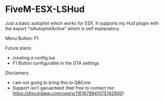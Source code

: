 # FiveM-ESX-LSHud

Just a basic autopilot which works for ESX. It supports my Hud plugin with the export "IsAutopilotActive" which is self explanatory.

Menu Button: F1

Future plans:
- creating a config.lua
- F1 Button configurable in the GTA settings

Disclamers:
- I am not going to bring this to QBCore
- Support isn't garuanteed (feel free to contact me: https://discordapp.com/users/1161679941075742900)
